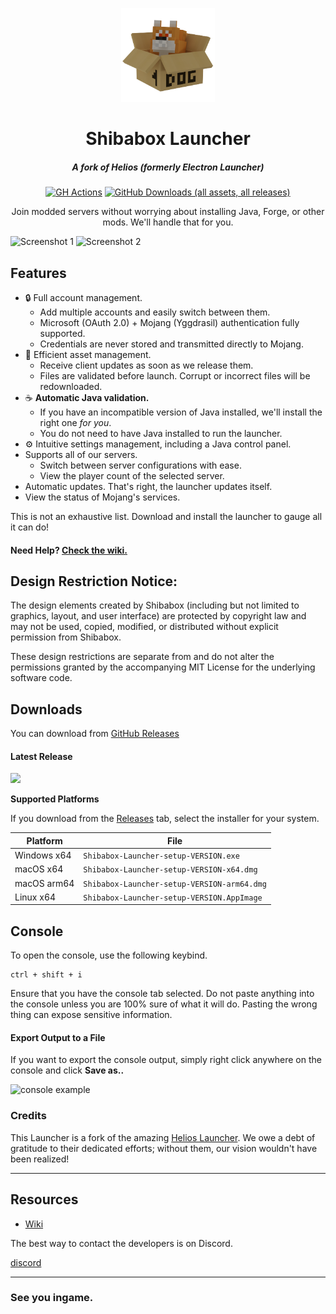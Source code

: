<p align="center"><img src="./app/assets/images/SealCircle.png" width="150px" height="150px" alt="aventium softworks"></p>

<h1 align="center">Shibabox Launcher</h1>

<em><h5 align="center">A fork of Helios (formerly Electron Launcher)</h5></em>

[<p align="center"><img alt="GH Actions" src="https://img.shields.io/github/actions/workflow/status/Shibabox-eu/ShibaboxLauncher/build.yml?style=for-the-badge">](https://github.com/Shibabox-eu/ShibaboxLauncher/actions) [<img alt="GitHub Downloads (all assets, all releases)" src="https://img.shields.io/github/downloads/Shibabox-eu/ShibaboxLauncher/total?style=for-the-badge">](https://github.com/Shibabox-eu/ShibaboxLauncher/releases) </p>

<p align="center">Join modded servers without worrying about installing Java, Forge, or other mods. We'll handle that for you.</p>

![Screenshot 1](https://i.imgur.com/7T0W3GA.png)
![Screenshot 2](https://i.imgur.com/0Qk0sR0.png)

## Features

* 🔒 Full account management.
  * Add multiple accounts and easily switch between them.
  * Microsoft (OAuth 2.0) + Mojang (Yggdrasil) authentication fully supported.
  * Credentials are never stored and transmitted directly to Mojang.
* 📂 Efficient asset management.
  * Receive client updates as soon as we release them.
  * Files are validated before launch. Corrupt or incorrect files will be redownloaded.
* ☕ **Automatic Java validation.**
  * If you have an incompatible version of Java installed, we'll install the right one *for you*.
  * You do not need to have Java installed to run the launcher.
* ⚙️ Intuitive settings management, including a Java control panel.
* Supports all of our servers.
  * Switch between server configurations with ease.
  * View the player count of the selected server.
* Automatic updates. That's right, the launcher updates itself.
*  View the status of Mojang's services.

This is not an exhaustive list. Download and install the launcher to gauge all it can do!

#### Need Help? [Check the wiki.][wiki]

## Design Restriction Notice:

The design elements created by Shibabox (including but not limited to graphics, layout, and user interface) are protected by copyright law and may not be used, copied, modified, or distributed without explicit permission from Shibabox.

These design restrictions are separate from and do not alter the permissions granted by the accompanying MIT License for the underlying software code.

## Downloads

You can download from [GitHub Releases](https://github.com/Shibabox-eu/ShibaboxLauncher/releases)

#### Latest Release

[![](https://img.shields.io/github/v/release/Shibabox-eu/ShibaboxLauncher?style=flat-square)](https://github.com/Shibabox-eu/ShibaboxLauncher/releases)

**Supported Platforms**

If you download from the [Releases](https://github.com/Shibabox-eu/ShibaboxLauncher/releases) tab, select the installer for your system.

| Platform | File |
| -------- | ---- |
| Windows x64 | `Shibabox-Launcher-setup-VERSION.exe` |
| macOS x64 | `Shibabox-Launcher-setup-VERSION-x64.dmg` |
| macOS arm64 | `Shibabox-Launcher-setup-VERSION-arm64.dmg` |
| Linux x64 | `Shibabox-Launcher-setup-VERSION.AppImage` |

## Console

To open the console, use the following keybind.

```console
ctrl + shift + i
```

Ensure that you have the console tab selected. Do not paste anything into the console unless you are 100% sure of what it will do. Pasting the wrong thing can expose sensitive information.

#### Export Output to a File

If you want to export the console output, simply right click anywhere on the console and click **Save as..**

![console example](https://i.imgur.com/T5e73jP.png)

### Credits

This Launcher is a fork of the amazing [Helios Launcher](https://github.com/dscalzi/HeliosLauncher). We owe a debt of gratitude to their dedicated efforts; without them, our vision wouldn't have been realized!

---

## Resources

* [Wiki][wiki]

The best way to contact the developers is on Discord.

[discord](https://discord.gg/UnfHwWm6Wh)

---

### See you ingame.

[nodejs]: https://nodejs.org/en/ 'Node.js'
[vscode]: https://code.visualstudio.com/ 'Visual Studio Code'
[mainprocess]: https://electronjs.org/docs/tutorial/application-architecture#main-and-renderer-processes 'Main Process'
[rendererprocess]: https://electronjs.org/docs/tutorial/application-architecture#main-and-renderer-processes 'Renderer Process'
[chromedebugger]: https://marketplace.visualstudio.com/items?itemName=msjsdiag.debugger-for-chrome 'Debugger for Chrome'
[discord]: https://discord.gg/zNWUXdt 'Discord'
[wiki]: https://github.com/dscalzi/HeliosLauncher/wiki 'wiki'
[nebula]: https://github.com/dscalzi/Nebula 'dscalzi/Nebula'
[v2branch]: https://github.com/dscalzi/HeliosLauncher/tree/ts-refactor 'v2 branch'

